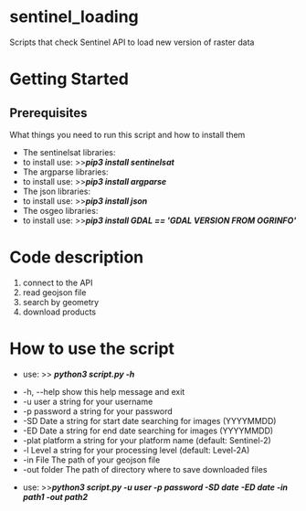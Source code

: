 # sentinel_loading
Scripts that check Sentinel API to load new version of raster data

# Getting Started
## Prerequisites
What things you need to run this script and how to install them
 * The sentinelsat libraries: 
 * to install use: >>***pip3 install sentinelsat***
 * The argparse libraries: 
 * to install use: >>***pip3 install argparse***
 * The json libraries: 
 * to install use: >>***pip3 install json***
 * The osgeo libraries:
 * to install use: >>***pip3 install GDAL == 'GDAL VERSION FROM OGRINFO'***

# Code description

1. connect to the API
2. read geojson file
3. search by geometry
4. download products

# How to use the script
 * use: >> ***python3 script.py -h***
  - -h, --help      show this help message and exit
  - -u user         a string for your username
  - -p password     a string for your password
  - -SD Date        a string for start date searching for images (YYYYMMDD)
  - -ED Date        a string for end date searching for images (YYYYMMDD)
  - -plat platform  a string for your platform name (default: Sentinel-2)
  - -l Level        a string for your processing level (default: Level-2A)
  - -in File        The path of your geojson file
  - -out folder     The path of directory where to save downloaded files
  * use: >>***python3 script.py -u user -p password -SD date -ED date -in path1 -out path2***
